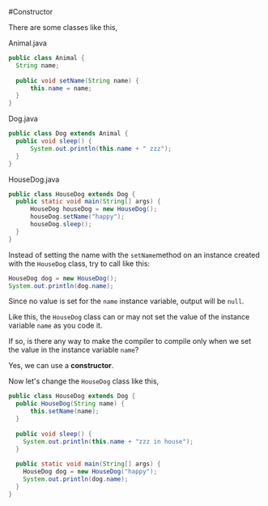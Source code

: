 #Constructor

There are some classes like this,

Animal.java
```java
public class Animal {
  String name;
  
  public void setName(String name) {
      this.name = name;
  }
}
```

Dog.java
```java
public class Dog extends Animal {
  public void sleep() {
      System.out.println(this.name + " zzz");
  }
}
```

HouseDog.java
```java
public class HouseDog extends Dog {
  public static void main(String[] args) {
      HouseDog houseDog = new HouseDog();
      houseDog.setName("happy");
      houseDog.sleep();
  }
}
```

Instead of setting the name with the ```setName```method on an instance created with the ```HouseDog``` class, try to call like this:

```java
HouseDog dog = new HouseDog();
System.out.println(dog.name);
```


Since no value is set for the  ```name``` instance variable, output will be  ```null```.

Like this, the ```HouseDog``` class can or may not set the value of the instance variable ```name``` as you code it.

If so, is there any way to make the compiler to compile only when we set the value in the instance variable ```name```?

Yes, we can use a **constructor**.

Now let's change the ```HouseDog``` class like this,

```java
public class HouseDog extends Dog {
  public HouseDog(String name) {
      this.setName(name);
  }
  
  public void sleep() {
    System.out.println(this.name + "zzz in house");
  }
  
  public static void main(String[] args) {
    HouseDog dog = new HouseDog("happy");
    System.out.println(dog.name);
  }
}
```
